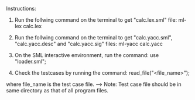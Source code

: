 Instructions:

1. Run the follwing command on the terminal to get "calc.lex.sml" file:
	ml-lex calc.lex

2. Run the follwing command on the terminal to get "calc.yacc.sml", "calc.yacc.desc" and "calc.yacc.sig" files:
	ml-yacc calc.yacc
	
3. On the SML interactive environment, run the command:
	use "loader.sml";
	
4. Check the testcases by running the command: 
	read_file("<file_name>");
	
where file_name is the test case file.
--> Note: Test case file should be in same directory as that of all program files.
